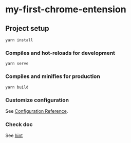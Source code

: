 # my-first-chrome-entension

## Project setup
```
yarn install
```

### Compiles and hot-reloads for development
```
yarn serve
```

### Compiles and minifies for production
```
yarn build
```

### Customize configuration
See [Configuration Reference](https://cli.vuejs.org/config/).



### Check doc

See [hint](https://www.codechit.com/build-chrome-extension-with-vue-js/)